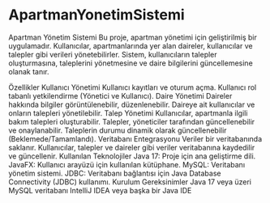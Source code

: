 # ApartmanYonetimSistemi
Apartman Yönetim Sistemi
Bu proje, apartman yönetimi için geliştirilmiş bir uygulamadır. Kullanıcılar, apartmanlarında yer alan daireler, kullanıcılar ve talepler gibi verileri yönetebilirler. Sistem, kullanıcıların talepler oluşturmasına, taleplerini yönetmesine ve daire bilgilerini güncellemesine olanak tanır.

Özellikler
Kullanıcı Yönetimi
Kullanıcı kayıtları ve oturum açma.
Kullanıcı rol tabanlı yetkilendirme (Yönetici ve Kullanıcı).
Daire Yönetimi
Daireler hakkında bilgiler görüntülenebilir, düzenlenebilir.
Daireye ait kullanıcılar ve onların talepleri yönetilebilir.
Talep Yönetimi
Kullanıcılar, apartmanla ilgili bakım talepleri oluşturabilir.
Talepler, yöneticiler tarafından güncellenebilir ve onaylanabilir.
Taleplerin durumu dinamik olarak güncellenebilir (Beklemede/Tamamlandı).
Veritabanı Entegrasyonu
Veriler bir veritabanında saklanır.
Kullanıcılar, talepler ve daireler gibi veriler veritabanına kaydedilir ve güncellenir.
Kullanılan Teknolojiler
Java 17: Proje için ana geliştirme dili.
JavaFX: Kullanıcı arayüzü için kullanılan kütüphane.
MySQL: Veritabanı yönetim sistemi.
JDBC: Veritabanı bağlantısı için Java Database Connectivity (JDBC) kullanımı.
Kurulum
Gereksinimler
Java 17 veya üzeri
MySQL veritabanı
IntelliJ IDEA veya başka bir Java IDE
